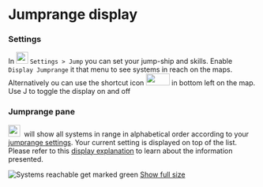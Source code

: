 # Jumprange display
### Settings
In <img src="https://raw.githubusercontent.com/Risingson/eedocs/master/docs/images/Settings-100_off.png" width="24" height="24"> `Settings > Jump` you can set your jump-ship and skills. Enable `Display Jumprange` it that menu to see systems in reach on the maps. Alternatively ou can use the shortcut icon <img src="https://raw.githubusercontent.com/Risingson/eedocs/master/docs/images/j2.png" width="48" height="24"> in bottom left on the map. Use J to toggle the display on and off

### Jumprange pane
<img src="https://raw.githubusercontent.com/Risingson/eedocs/master/docs/images/jmp.png" width="24" height="24"> &nbsp;will show all systems in range in alphabetical order according to your [jumprange settings](https://eveeye.readthedocs.io/en/latest/ui/settings/#display-jumprange). Your current setting is displayed on top of the list. Please refer to this [display explanation](https://eveeye.readthedocs.io/en/latest/navigation/route/) to learn about the information presented.


![Systems reachable get marked green](https://raw.githubusercontent.com/Risingson/eedocs/master/docs/images/jumprange.png)
<a href="https://raw.githubusercontent.com/Risingson/eedocs/master/docs/images/jumprange.png" target="_blan">Show full size</a>
<!--stackedit_data:
eyJoaXN0b3J5IjpbMTYyNzM0NDczNSwtMTgyMzI1MDQwMywtNz
k3MTc5OTkwLC0xMTc5MTMzMjIsMTAwNzM5NjgwM119
-->